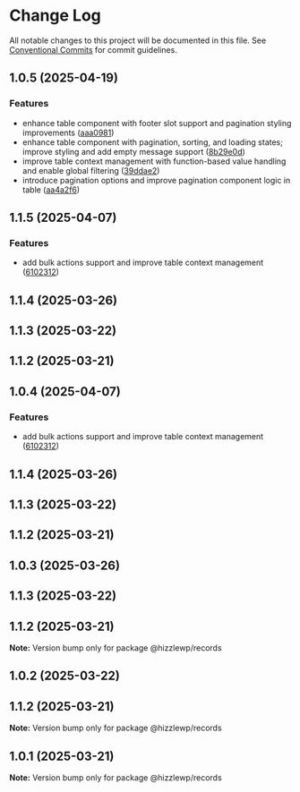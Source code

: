 # Change Log

All notable changes to this project will be documented in this file.
See [Conventional Commits](https://conventionalcommits.org) for commit guidelines.

## 1.0.5 (2025-04-19)


### Features

* enhance table component with footer slot support and pagination styling improvements ([aaa0981](https://github.com/hizzle-co/hizzle/commit/aaa098119d9c209e15d5622ab31a54d7c8a92758))
* enhance table component with pagination, sorting, and loading states; improve styling and add empty message support ([8b29e0d](https://github.com/hizzle-co/hizzle/commit/8b29e0d6c80fc8f4d9ffbb9efb9ed9015ef93f29))
* improve table context management with function-based value handling and enable global filtering ([39ddae2](https://github.com/hizzle-co/hizzle/commit/39ddae2c6d1ddfc635fd061d1b7ec570e3e7569b))
* introduce pagination options and improve pagination component logic in table ([aa4a2f6](https://github.com/hizzle-co/hizzle/commit/aa4a2f63205db208c495438589434ae18aa863c3))



## 1.1.5 (2025-04-07)


### Features

* add bulk actions support and improve table context management ([6102312](https://github.com/hizzle-co/hizzle/commit/61023121e7cf8793dbe10a0cccdaf4ab6931ae4e))



## 1.1.4 (2025-03-26)



## 1.1.3 (2025-03-22)



## 1.1.2 (2025-03-21)





## 1.0.4 (2025-04-07)


### Features

* add bulk actions support and improve table context management ([6102312](https://github.com/hizzle-co/hizzle/commit/61023121e7cf8793dbe10a0cccdaf4ab6931ae4e))



## 1.1.4 (2025-03-26)



## 1.1.3 (2025-03-22)



## 1.1.2 (2025-03-21)





## 1.0.3 (2025-03-26)



## 1.1.3 (2025-03-22)



## 1.1.2 (2025-03-21)

**Note:** Version bump only for package @hizzlewp/records





## 1.0.2 (2025-03-22)

## 1.1.2 (2025-03-21)

**Note:** Version bump only for package @hizzlewp/records

## 1.0.1 (2025-03-21)

**Note:** Version bump only for package @hizzlewp/records
